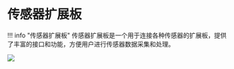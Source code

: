 # 传感器扩展板

!!! info "传感器扩展板"
    传感器扩展板是一个用于连接各种传感器的扩展板，提供了丰富的接口和功能，方便用户进行传感器数据采集和处理。

![](shield-zh.png)